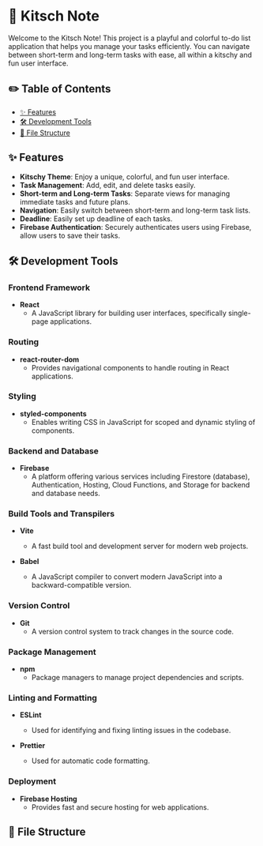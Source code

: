 # 📓 Kitsch Note

Welcome to the Kitsch Note! This project is a playful and colorful to-do list application that helps you manage your tasks efficiently. You can navigate between short-term and long-term tasks with ease, all within a kitschy and fun user interface.

## ✏️ Table of Contents
- [✨ Features](#-features)
- [🛠️ Development Tools](#️-development-tools)
- [📁 File Structure](#-file-structure)

## ✨ Features

- **Kitschy Theme**: Enjoy a unique, colorful, and fun user interface.
- **Task Management**: Add, edit, and delete tasks easily.
- **Short-term and Long-term Tasks**: Separate views for managing immediate tasks and future plans.
- **Navigation**: Easily switch between short-term and long-term task lists.
- **Deadline**: Easily set up deadline of each tasks.
- **Firebase Authentication**: Securely authenticates users using Firebase, allow users to save their tasks.

## 🛠️ Development Tools

### Frontend Framework

- **React**
  - A JavaScript library for building user interfaces, specifically single-page applications.

### Routing

- **react-router-dom**
  - Provides navigational components to handle routing in React applications.

### Styling

- **styled-components**
  - Enables writing CSS in JavaScript for scoped and dynamic styling of components.

### Backend and Database

- **Firebase**
  - A platform offering various services including Firestore (database), Authentication, Hosting, Cloud Functions, and Storage for backend and database needs.

### Build Tools and Transpilers

- **Vite**
  - A fast build tool and development server for modern web projects.

- **Babel**
  - A JavaScript compiler to convert modern JavaScript into a backward-compatible version.

### Version Control

- **Git**
  - A version control system to track changes in the source code.

### Package Management

- **npm**
  - Package managers to manage project dependencies and scripts.

### Linting and Formatting

- **ESLint**
  - Used for identifying and fixing linting issues in the codebase.

- **Prettier**
  - Used for automatic code formatting.

### Deployment

- **Firebase Hosting**
  - Provides fast and secure hosting for web applications.

## 📁 File Structure

